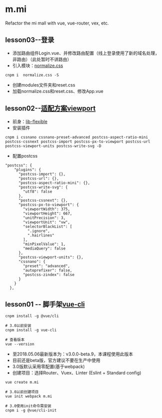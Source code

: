 # m.mi
Refactor the mi mall with vue, vue-router, vex, etc.


## lesson03--登录
+ 添加路由组件Login.vue、并修改路由配置（线上登录使用了新的域名处理，非路由）（此处暂时不讲路由）
+ 引入模块：[normalize.css](https://github.com/necolas/normalize.css)
```
cnpm i  normalize.css -S
```
+ 创建modules文件夹和reset.css
+ 加载normalize.css和reset.css、修改App.vue

## lesson02--[适配方案viewport](https://www.w3cplus.com/mobile/vw-layout-in-vue.html)
+ 前身：[lib-flexible](https://github.com/amfe/lib-flexible)
+ 安装插件
```
cnpm i cssnano cssnano-preset-advanced postcss-aspect-ratio-mini postcss-cssnext postcss-import postcss-px-to-viewport postcss-url postcss-viewport-units postcss-write-svg -D
```
+ 配置postcss
```
"postcss": {
    "plugins": {
      "postcss-import": {},
      "postcss-url": {},
      "postcss-aspect-ratio-mini": {},
      "postcss-write-svg": {
        "utf8": false
      },
      "postcss-cssnext": {},
      "postcss-px-to-viewport": {
        "viewportWidth": 375,
        "viewportHeight": 667,
        "unitPrecision": 3,
        "viewportUnit": "vw",
        "selectorBlackList": [
          ".ignore",
          ".hairlines"
        ],
        "minPixelValue": 1,
        "mediaQuery": false
      },
      "postcss-viewport-units": {},
      "cssnano": {
        "preset": "advanced",
        "autoprefixer": false,
        "postcss-zindex": false
      }
    }
  },
```

## lesson01 -- 脚手架[vue-cli](https://github.com/vuejs/vue-cli)
```
cnpm install -g @vue/cli

# 3.0以前安装
cnpm install -g vue-cli

# 查看版本
vue --version
```
+ 至2018.05.06最新版本为：v3.0.0-beta.9，本课程使用此版本
+ 目前还是beta版，官方建议不要在生产中使用
+ 3.0版默认采用零配置(基于webpack)
+ 创建项目：选择Router、Vuex、Linter (Eslint + Standard config)
```
vue create m.mi

# 3.0以前创建项目
vue init webpack m.mi

# 3.0使用init命令需安装
cnpm i -g @vue/cli-init
```

